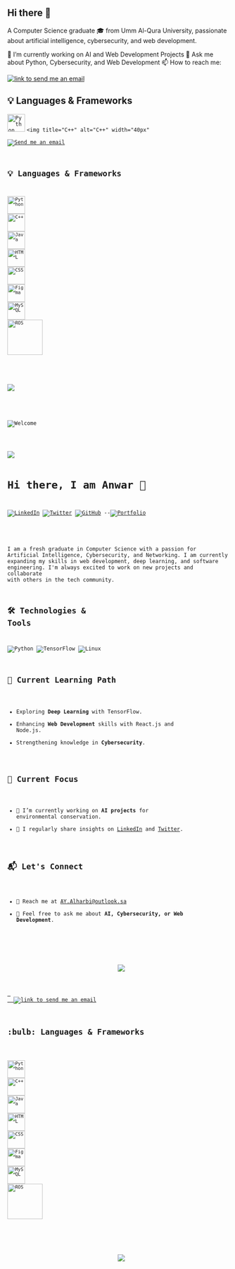 ## Hi there 👋


A Computer Science graduate 🎓 from Umm Al-Qura University, passionate about artificial intelligence, cybersecurity, and web development.

🔭 I’m currently working on AI and Web Development Projects
💬 Ask me about Python, Cybersecurity, and Web Development
📫 How to reach me:

<a href="mailto:AY.Alharbi@outlook.sa"> <img alt="link to send me an email" src="https://img.shields.io/static/v1?label&message=AY.Alharbi@outlook.sa&color=white&style=flat&logo=gmail" />
</a> <h2>:bulb: Languages & Frameworks</h2> <code><img title="Python" alt="Python" width="40px" src="https://external-content.duckduckgo.com/iu/?u=https%3A%2F%2Fs3.amazonaws.com%2Fmedia-p.slid.es%2Fuploads%2F1005350%2Fimages%2F6496607%2Fpython-logo.png&f=1&nofb=1" /></code> <code><img title="C++" alt="C++" width="40px" 
                                                                                                                                                                                                                                                                                           <!-- Contact Section -->
<a href="mailto:AY.Alharbi@outlook.sa">
  <img alt="Send me an email" src="https://img.shields.io/static/v1?label&message=AY.Alharbi@outlook.sa&color=white&style=flat&logo=gmail" />
</a>

## :bulb: Languages & Frameworks

<code><img title="Python" alt="Python" width="40px" src="https://external-content.duckduckgo.com/iu/?u=https%3A%2F%2Fs3.amazonaws.com%2Fmedia-p.slid.es%2Fuploads%2F1005350%2Fimages%2F6496607%2Fpython-logo.png&f=1&nofb=1" /></code>
<code><img title="C++" alt="C++" width="40px" src="https://upload.wikimedia.org/wikipedia/commons/1/18/ISO_C%2B%2B_Logo.svg" /></code>
<code><img title="Java" alt="Java" width="40px" src="https://external-content.duckduckgo.com/iu/?u=https%3A%2F%2Flogoeps.com%2Fwp-content%2Fuploads%2F2011%2F06%2Fjava-logo-vector.png&f=1&nofb=1" /></code>
<code><img title="HTML" alt="HTML" width="40px" src="https://external-content.duckduckgo.com/iu/?u=https%3A%2F%2Fcdn-icons-png.flaticon.com%2F512%2F732%2F732212.png&f=1&nofb=1" /></code>
<code><img title="CSS" alt="CSS" width="40px" src="https://external-content.duckduckgo.com/iu/?u=https%3A%2F%2Fcdn-icons-png.flaticon.com%2F512%2F732%2F732190.png&f=1&nofb=1" /></code>
<code><img title="Figma" alt="Figma" width="40px" src="https://external-content.duckduckgo.com/iu/?u=https%3A%2F%2Fupload.wikimedia.org%2Fwikipedia%2Fcommons%2F3%2F33%2FFigma-logo.svg&f=1&nofb=1" /></code>
<code><img title="MySQL" alt="MySQL" width="40px" src="https://sqlbackupandftp.com/blog/wp-content/uploads/2015/01/mysql-logo_2800x2800_pixels1.png" /></code>
<code><img title="ROS" alt="ROS" width="80px" src="https://upload.wikimedia.org/wikipedia/commons/b/bb/Robot_Operating_System_-_Logo.svg" /></code>



<!-- GitHub Profile View Counter -->
![](https://komarev.com/ghpvc/?username=AnwarAlharbi&color=brightgreen&style=for-the-badge)

<!-- Welcome Banner -->
![Welcome](https://raw.githubusercontent.com/AnwarAlharbi/AnwarAlharbi/main/header.gif)

<!-- Typing Animation -->
<img src="https://readme-typing-svg.herokuapp.com?color=F72585&vCenter=true&multiline=true&width=600&height=70&lines=Aspiring+AI+Expert+%7C+Cybersecurity+Enthusiast;Always+Learning+%7C+Forever+Curious+%7C+Driven+By+Innovation" align="center" />

# Hi there, I am Anwar 👋

[![LinkedIn](https://img.shields.io/badge/LinkedIn-0077B5?style=for-the-badge&logo=linkedin&logoColor=white)](https://www.linkedin.com/in/aa-anwar-alharbi/)
[![Twitter](https://img.shields.io/badge/Twitter-1DA1F2?style=for-the-badge&logo=twitter&logoColor=white)](https://X.com/AYAlharbi)
[![GitHub](https://img.shields.io/badge/GitHub-100000?style=for-the-badge&logo=github&logoColor=white)](https://github.com/AY-Alharbi)
--[![Portfolio](https://img.shields.io/badge/Portfolio-FF5722?style=for-the-badge&logo=web&logoColor=white)](https://anwaralharbi.github.io/)

<!-- Professional Summary -->
I am a fresh graduate in Computer Science with a passion for Artificial Intelligence, Cybersecurity, and Networking. I am currently expanding my skills in web development, deep learning, and software engineering. I'm always excited to work on new projects and collaborate with others in the tech community.

## 🛠️ Technologies & Tools

![Python](https://img.shields.io/badge/python-3670A0?style=for-the-badge&logo=python&logoColor=ffdd54)
![TensorFlow](https://img.shields.io/badge/TensorFlow-FF6F00?style=for-the-badge&logo=tensorflow&logoColor=white)
![Linux](https://img.shields.io/badge/Linux-FCC624?style=for-the-badge&logo=linux&logoColor=black)

## 🌱 Current Learning Path

- Exploring **Deep Learning** with TensorFlow.
- Enhancing **Web Development** skills with React.js and Node.js.
- Strengthening knowledge in **Cybersecurity**.

## 🎯 Current Focus

- 🔭 I’m currently working on **AI projects** for environmental conservation.
- 📝 I regularly share insights on [LinkedIn](https://www.linkedin.com/in/aa-anwar-alharbi/) and [Twitter](https://X.com/AYAlharbi).

## 📬 Let's Connect

- 📧 Reach me at [AY.Alharbi@outlook.sa](mailto:AY.Alharbi@outlook.sa)
- 💬 Feel free to ask me about **AI, Cybersecurity, or Web Development**.

<!-- Footer Wave -->
<p align="center">
  <img src="https://capsule-render.vercel.app/api?type=waving&color=gradient&height=110&section=footer"/>
</p>

<a href="mailto:AY.Alharbi@outlook.sa"> 
  <img alt="link to send me an email" src="https://img.shields.io/static/v1?label&message=AY.Alharbi@outlook.sa&color=white&style=flat&logo=gmail" />
</a> 

<h2 style="color: linear-gradient(90deg, #000000, #FF5733);">:bulb: Languages & Frameworks</h2>

<code><img title="Python" alt="Python" width="40px" src="https://external-content.duckduckgo.com/iu/?u=https%3A%2F%2Fs3.amazonaws.com%2Fmedia-p.slid.es%2Fuploads%2F1005350%2Fimages%2F6496607%2Fpython-logo.png&f=1&nofb=1" /></code> 
<code><img title="C++" alt="C++" width="40px" src="https://upload.wikimedia.org/wikipedia/commons/1/18/ISO_C%2B%2B_Logo.svg" /></code> 
<code><img title="Java" alt="Java" width="40px" src="https://external-content.duckduckgo.com/iu/?u=https%3A%2F%2Flogoeps.com%2Fwp-content%2Fuploads%2F2011%2F06%2Fjava-logo-vector.png&f=1&nofb=1" /></code> 
<code><img title="HTML" alt="HTML" width="40px" src="https://external-content.duckduckgo.com/iu/?u=https%3A%2F%2Fcdn-icons-png.flaticon.com%2F512%2F732%2F732212.png&f=1&nofb=1" /></code> 
<code><img title="CSS" alt="CSS" width="40px" src="https://external-content.duckduckgo.com/iu/?u=https%3A%2F%2Fcdn-icons-png.flaticon.com%2F512%2F732%2F732190.png&f=1&nofb=1" /></code> 
<code><img title="Figma" alt="Figma" width="40px" src="https://external-content.duckduckgo.com/iu/?u=https%3A%2F%2Fupload.wikimedia.org%2Fwikipedia%2Fcommons%2F3%2F33%2FFigma-logo.svg&f=1&nofb=1" /></code> 
<code><img title="MySQL" alt="MySQL" width="40px" src="https://sqlbackupandftp.com/blog/wp-content/uploads/2015/01/mysql-logo_2800x2800_pixels1.png" /></code> 
<code><img title="ROS" alt="ROS" width="80px" src="https://upload.wikimedia.org/wikipedia/commons/b/bb/Robot_Operating_System_-_Logo.svg" /></code>

<!-- Footer Wave -->
<p align="center">
  <img src="https://capsule-render.vercel.app/api?type=waving&color=#9DD7DA&height=110&section=footer"/>
</p>



